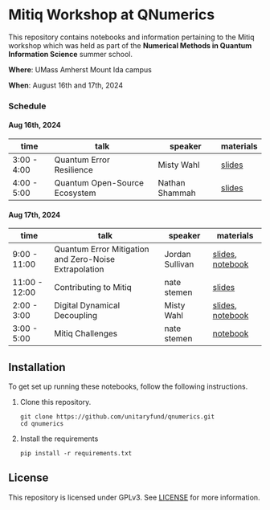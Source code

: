 # Mitiq Workshop at QNumerics

This repository contains notebooks and information pertaining to the Mitiq workshop which was held as part of the **Numerical Methods in Quantum Information Science** summer school.

**Where**: UMass Amherst Mount Ida campus

**When**: August 16th and 17th, 2024

### Schedule

#### Aug 16th, 2024

| time        | talk                          | speaker        | materials                                                                                      |
| ----------- | ----------------------------- | -------------- | ---------------------------------------------------------------------------------------------- |
| 3:00 - 4:00 | Quantum Error Resilience      | Misty Wahl     | [slides](https://docs.google.com/presentation/d/1o66PaWNYqCmpqra7-rbM6Xcy8hP783d3DzQNuC93PSE/) |
| 4:00 - 5:00 | Quantum Open-Source Ecosystem | Nathan Shammah | [slides](https://docs.google.com/presentation/d/1EIX9P-xxQXoCtltr0K2XHrnfBkorZhCviw9QnYHgFBY/) |

#### Aug 17th, 2024

| time          | talk                                                  | speaker         | materials                                                                                                                     |
| ------------- | ----------------------------------------------------- | --------------- | ----------------------------------------------------------------------------------------------------------------------------- |
| 9:00 - 11:00  | Quantum Error Mitigation and Zero-Noise Extrapolation | Jordan Sullivan | [slides](https://drive.google.com/file/d/1x7Q8nDXjCQM5xCVJehIr9k7PJj4do14A/), [notebook](./part1_zne.ipynb)                   |
| 11:00 - 12:00 | Contributing to Mitiq                                 | nate stemen     | [slides](https://docs.google.com/presentation/d/1dlyUR_5BMKii8kphxNRsoJr1_rCx5nWjUSX-fL7cZkE/)                                |
| 2:00 - 3:00   | Digital Dynamical Decoupling                          | Misty Wahl      | [slides](https://docs.google.com/presentation/d/13I_ME4y1LBClqt6Ri3HRmms6eu6kWHtJZS7wSFJMXho/), [notebook](./part2_ddd.ipynb) |
| 3:00 - 5:00   | Mitiq Challenges                                      | nate stemen     | [notebook](./challenge.ipynb)                                                                                                 |

## Installation

To get set up running these notebooks, follow the following instructions.

1. Clone this repository.
   ```
   git clone https://github.com/unitaryfund/qnumerics.git
   cd qnumerics
   ```
2. Install the requirements
   ```
   pip install -r requirements.txt
   ```

## License

This repository is licensed under GPLv3.
See [LICENSE](./LICENSE) for more information.
